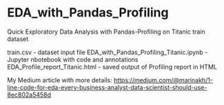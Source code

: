 # EDA_with_Pandas_Profiling
Quick Exploratory Data Analysis with Pandas-Profiling on Titanic train dataset

train.csv - dataset input file
EDA_with_Pandas_Profiling_Titanic.ipynb - Jupyter nbotebook with code and annotations
EDA_Profile_report_Titanic.html - saved output of Profiling report in HTML

My Medium article with more details:
https://medium.com/@marinakh/1-line-code-for-eda-every-business-analyst-data-scientist-should-use-8ec802a5458d
